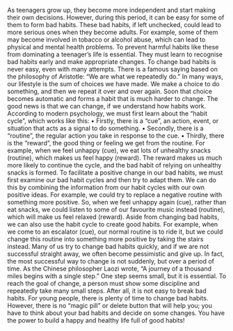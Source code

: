 As teenagers grow up, they become more independent and start making their own decisions. However, during this period, it can be easy for some of them to form bad habits. These bad habits, if left unchecked, could lead to more serious ones when they become adults. For example, some of them may become involved in tobacco or alcohol abuse, which can lead to physical and mental health problems. To prevent harmful habits like these from dominating a teenager’s life is essential. They must learn to recognise bad habits early and make appropriate changes.
To change bad habits is never easy, even with many attempts. There is a famous saying based on the philosophy of Aristotle: “We are what we repeatedly do.” In many ways, our lifestyle is the sum of choices we have made. We make a choice to do something, and then we repeat it over and over again. Soon that choice becomes automatic and forms a habit that is much harder to change. The good news is that we can change, if we understand how habits work.
According to modern psychology, we must first learn about the “habit cycle”, which works like this:
• Firstly, there is a “cue”, an action, event, or situation that acts as a signal to do something.
• Secondly, there is a “routine”, the regular action you take in response to the cue.
• Thirdly, there is the “reward”, the good thing or feeling we get from the routine.
For example, when we feel unhappy (cue), we eat lots of unhealthy snacks (routine), which makes us feel happy (reward). The reward makes us much more likely to continue the cycle, and the bad habit of relying on unhealthy snacks is formed.
To facilitate a positive change in our bad habits, we must first examine our bad habit cycles and then try to adapt them. We can do this by combining the information from our habit cycles with our own positive ideas. For example, we could try to replace a negative routine with something more positive. So, when we feel unhappy again (cue), rather than eat snacks, we could listen to some of our favourite music instead (routine), which will make us feel relaxed (reward). Aside from changing bad habits, we can also use the habit cycle to create good habits. For example, when we come to an escalator (cue), our normal routine is to ride it, but we could change this routine into something more positive by taking the stairs instead.
Many of us try to change bad habits quickly, and if we are not successful straight away, we often become pessimistic and give up. In fact, the most successful way to change is not suddenly, but over a period of time. As the Chinese philosopher Laozi wrote, “A journey of a thousand miles begins with a single step.” One step seems small, but it is essential. To reach the goal of change, a person must show some discipline and repeatedly take many small steps. After all, it is not easy to break bad habits.
For young people, there is plenty of time to change bad habits. However, there is no “magic pill” or delete button that will help you; you have to think about your bad habits and decide on some changes. You have the power to build a happy and healthy life full of good habits!